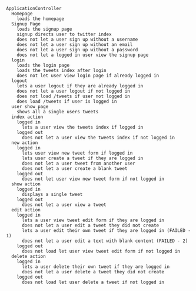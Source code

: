 
    ApplicationController
      Homepage
        loads the homepage
      Signup Page
        loads the signup page
        signup directs user to twitter index
        does not let a user sign up without a username
        does not let a user sign up without an email
        does not let a user sign up without a password
        does not let a logged in user view the signup page
      login
        loads the login page
        loads the tweets index after login
        does not let user view login page if already logged in
      logout
        lets a user logout if they are already logged in
        does not let a user logout if not logged in
        does not load /tweets if user not logged in
        does load /tweets if user is logged in
      user show page
        shows all a single users tweets
      index action
        logged in
          lets a user view the tweets index if logged in
        logged out
          does not let a user view the tweets index if not logged in
      new action
        logged in
          lets user view new tweet form if logged in
          lets user create a tweet if they are logged in
          does not let a user tweet from another user
          does not let a user create a blank tweet
        logged out
          does not let user view new tweet form if not logged in
      show action
        logged in
          displays a single tweet
        logged out
          does not let a user view a tweet
      edit action
        logged in
          lets a user view tweet edit form if they are logged in
          does not let a user edit a tweet they did not create
          lets a user edit their own tweet if they are logged in (FAILED - 1)
          does not let a user edit a text with blank content (FAILED - 2)
        logged out
          does not load let user view tweet edit form if not logged in
      delete action
        logged in
          lets a user delete their own tweet if they are logged in
          does not let a user delete a tweet they did not create
        logged out
          does not load let user delete a tweet if not logged in
